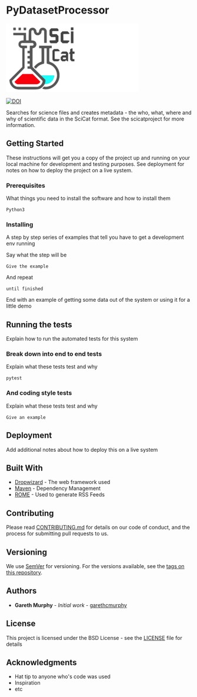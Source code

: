 # PyDatasetProcessor

![scicat-logo.png](./scicat-logo.png)

[![DOI](https://zenodo.org/badge/136446750.svg)](https://zenodo.org/badge/latestdoi/136446750)


Searches for science files and creates metadata - the who, what, where and why of scientific data in the SciCat format.
See the scicatproject for more information. 

## Getting Started

These instructions will get you a copy of the project up and running on your local machine for development and testing purposes. See deployment for notes on how to deploy the project on a live system.

### Prerequisites

What things you need to install the software and how to install them

```
Python3
```

### Installing

A step by step series of examples that tell you have to get a development env running

Say what the step will be

```
Give the example
```

And repeat

```
until finished
```

End with an example of getting some data out of the system or using it for a little demo

## Running the tests

Explain how to run the automated tests for this system



### Break down into end to end tests

Explain what these tests test and why

```
pytest
```

### And coding style tests

Explain what these tests test and why

```
Give an example
```

## Deployment

Add additional notes about how to deploy this on a live system

## Built With

* [Dropwizard](http://www.dropwizard.io/1.0.2/docs/) - The web framework used
* [Maven](https://maven.apache.org/) - Dependency Management
* [ROME](https://rometools.github.io/rome/) - Used to generate RSS Feeds

## Contributing

Please read [CONTRIBUTING.md](https://gist.github.com/PurpleBooth/b24679402957c63ec426) for details on our code of conduct, and the process for submitting pull requests to us.

## Versioning

We use [SemVer](http://semver.org/) for versioning. For the versions available, see the [tags on this repository](https://github.com/your/project/tags). 

## Authors

* **Gareth Murphy** - *Initial work* - [garethcmurphy](https://github.com/garethcmurphy)

## License

This project is licensed under the BSD License - see the [LICENSE](LICENSE) file for details

## Acknowledgments

* Hat tip to anyone who's code was used
* Inspiration
* etc


